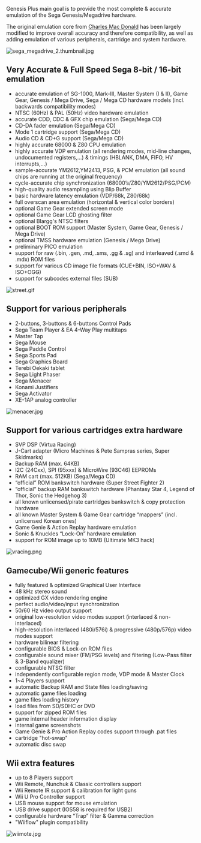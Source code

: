 
Genesis Plus main goal is to provide the most complete & accurate emulation of the Sega Genesis/Megadrive hardware.

The original emulation core from [Charles Mac Donald](http://cgfm2.emuviews.com/) has been largely modified to improve overall accuracy and therefore compatibility, as well as adding emulation of various peripherals, cartridge and system hardware.

![sega_megadrive_2.thumbnail.jpg](https://bitbucket.org/repo/7AjE6M/images/4007718275-sega_megadrive_2.thumbnail.jpg)


## Very Accurate & Full Speed Sega 8-bit / 16-bit emulation ##
  * accurate emulation of SG-1000, Mark-III, Master System (I & II), Game Gear, Genesis / Mega Drive, Sega / Mega CD hardware models (incl. backwards compatibility modes)
  * NTSC (60Hz) & PAL (50Hz) video hardware emulation
  * accurate CDD, CDC & GFX chip emulation (Sega/Mega CD)
  * CD-DA fader emulation (Sega/Mega CD)
  * Mode 1 cartridge support (Sega/Mega CD)
  * Audio CD & CD+G support (Sega/Mega CD)
  * highly accurate 68000 & Z80 CPU emulation
  * highly accurate VDP emulation (all rendering modes, mid-line changes, undocumented registers,…) & timings (HBLANK, DMA, FIFO, HV interrupts,…)
  * sample-accurate YM2612,YM2413, PSG, & PCM emulation (all sound chips are running at the original frequency)
  * cycle-accurate chip synchronization (68000’s/Z80/YM2612/PSG/PCM)
  * high-quality audio resampling using Blip Buffer
  * basic hardware latency emulation (VDP/68k, Z80/68k)
  * full overscan area emulation (horizontal & vertical color borders)
  * optional Game Gear extended screen mode
  * optional Game Gear LCD ghosting filter
  * optional Blargg's NTSC filters
  * optional BOOT ROM support (Master System, Game Gear, Genesis / Mega Drive)
  * optional TMSS hardware emulation (Genesis / Mega Drive)
  * preliminary PICO emulation
  * support for raw (.bin, .gen, .md, .sms, .gg & .sg) and interleaved (.smd & .mdx) ROM files
  * support for various CD image file formats (CUE+BIN,  ISO+WAV & ISO+OGG)
  * support for subcodes external files (SUB)


![street.gif](https://bitbucket.org/repo/7AjE6M/images/607524734-street.gif)

## Support for various peripherals ##
  * 2-buttons, 3-buttons & 6-buttons Control Pads 
  * Sega Team Player & EA 4-Way Play multitaps
  * Master Tap 
  * Sega Mouse
  * Sega Paddle Control
  * Sega Sports Pad
  * Sega Graphics Board
  * Terebi Oekaki tablet
  * Sega Light Phaser
  * Sega Menacer 
  * Konami Justifiers
  * Sega Activator
  * XE-1AP analog controller


![menacer.jpg](https://bitbucket.org/repo/7AjE6M/images/4221166085-menacer.jpg)

## Support for various cartridges extra hardware ##
  * SVP DSP (Virtua Racing)
  * J-Cart adapter (Micro Machines & Pete Sampras series, Super Skidmarks)
  * Backup RAM (max. 64KB)
  * I2C (24Cxx), SPI (95xxx) & MicroWire (93C46) EEPROMs
  * RAM cart (max. 512KB) (Sega/Mega CD)
  * “official” ROM bankswitch hardware (Super Street Fighter 2)
  * “official” backup RAM bankswitch hardware (Phantasy Star 4, Legend of Thor, Sonic the Hedgehog 3)
  * all known unlicensed/pirate cartridges bankswitch & copy protection hardware
  * all known Master System & Game Gear cartridge “mappers” (incl. unlicensed Korean ones)
  * Game Genie & Action Replay hardware emulation
  * Sonic & Knuckles “Lock-On” hardware emulation
  * support for ROM image up to 10MB (Ultimate MK3 hack)

![vracing.png](https://bitbucket.org/repo/7AjE6M/images/802538951-vracing.png)

## Gamecube/Wii generic features ##

  * fully featured & optimized Graphical User Interface
  * 48 kHz stereo sound
  * optimized GX video rendering engine
  * perfect audio/video/input synchronization
  * 50/60 Hz video output support
  * original low-resolution video modes support (interlaced & non-interlaced)
  * high-resolution interlaced (480i/576i) & progressive (480p/576p) video modes support
  * hardware bilinear filtering
  * configurable BIOS & Lock-on ROM files
  * configurable sound mixer (FM/PSG levels) and filtering (Low-Pass filter & 3-Band equalizer)
  * configurable NTSC filter
  * independently configurable region mode, VDP mode & Master Clock
  * 1~4 Players support
  * automatic Backup RAM and State files loading/saving
  * automatic game files loading
  * game files loading history
  * load files from SD/SDHC or DVD
  * support for zipped ROM files
  * game internal header information display
  * internal game screenshots
  * Game Genie & Pro Action Replay codes support through .pat files
  * cartridge "hot-swap"
  * automatic disc swap


## Wii extra features ##
  * up to 8 Players support 
  * Wii Remote, Nunchuk & Classic controllers support 
  * Wii Remote IR support & calibration for light guns
  * Wii U Pro Controller support
  * USB mouse support for mouse emulation
  * USB drive support (IOS58 is required for USB2)
  * configurable hardware “Trap” filter & Gamma correction
  * "Wiiflow" plugin compatibility

![wiimote.jpg](https://bitbucket.org/repo/7AjE6M/images/2853669073-wiimote.jpg)
